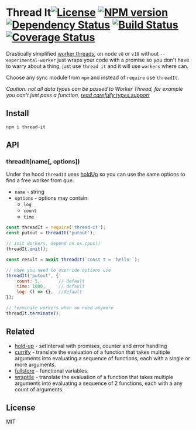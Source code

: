 # Thread It[![License][LicenseIMGURL]][LicenseURL] [![NPM version][NPMIMGURL]][NPMURL] [![Dependency Status][DependencyStatusIMGURL]][DependencyStatusURL] [![Build Status][BuildStatusIMGURL]][BuildStatusURL] [![Coverage Status][CoverageIMGURL]][CoverageURL]

Drastically simplified [worker threads](https://nodejs.org/dist/latest-v12.x/docs/api/worker_threads.html), on node `v8` or `v10` without `--experimental-worker` just
wraps your code with a promise so you don't have to warry about a thing, just use `thread it` and it will use `workers` where can.

Choose any sync module from `npm` and instead of `require` use `threadIt`.

*Caution: not all data types can be passed to Worker Thread, for example you can't just pass a function, [read carefully types support](https://nodejs.org/dist/latest-v12.x/docs/api/worker_threads.html#worker_threads_port_postmessage_value_transferlist)*

## Install

`npm i thread-it`

## API

### threadIt(name[, options])

Under the hood `threadId` uses [holdUp](https://github.com/coderaiser/hold-up) so you can use the same options to find a free worker from que.

- `name` - string
- `options` - options may contain:
  - `log`
  - `count`
  - `time`

```js
const threadIt = require('thread-it');
const putout = threadIt('putout');

// init workers, depend on os.cpus()
threadIt.init();

const result = await threadIt(`const t = 'hello'`);

// when you need to override options use
threadIt('putout', {
    count: 5,       // default
    time: 1000,     // default
    log: () => {},  //default
});

// terminate workers when no need anymore
threadIt.terminate();
```

## Related

- [hold-up](https://github.com/iocmd/hold-up "Hold Up") - setInterval with promises, counter and error handling
- [currify](https://github.com/coderaiser/currify "currify") - translate the evaluation of a function that takes multiple arguments into evaluating a sequence of functions, each with a single or more arguments.
- [fullstore](https://github.com/coderaiser/fullstore "fullstore") - functional variables.
- [wraptile](https://github.com/coderaiser/wraptile "wraptile") - translate the evaluation of a function that takes multiple arguments into evaluating a sequence of 2 functions, each with a any count of arguments.

## License

MIT

[NPMIMGURL]:                https://img.shields.io/npm/v/thread-it.svg?style=flat
[BuildStatusIMGURL]:        https://travis-ci.com/coderaiser/node-thread-it.svg?branch=master
[DependencyStatusIMGURL]:   https://img.shields.io/david/coderaiser/node-thread-it.svg?style=flat
[LicenseIMGURL]:            https://img.shields.io/badge/license-MIT-317BF9.svg?style=flat
[NPMURL]:                   https://npmjs.org/package/thread-it "npm"
[BuildStatusURL]:           https://travis-ci.com/coderaiser/node-thread-it  "Build Status"
[DependencyStatusURL]:      https://david-dm.org/coderaiser/node-thread-it "Dependency Status"
[LicenseURL]:               https://tldrlegal.com/license/mit-license "MIT License"

[CoverageURL]:              https://coveralls.io/github/coderaiser/node-thread-it?branch=master
[CoverageIMGURL]:           https://coveralls.io/repos/coderaiser/node-thread-it/badge.svg?branch=master&service=github
